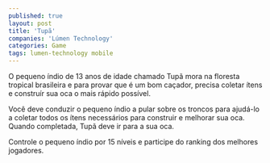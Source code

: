 ```yaml
---
published: true
layout: post
title: 'Tupã'
companies: 'Lúmen Technology'
categories: Game
tags: lumen-technology mobile
---
```

O pequeno índio de 13 anos de idade chamado Tupã mora na floresta tropical brasileira e para provar que é um bom caçador, precisa coletar ítens e construír sua oca o mais rápido possível.

Você deve conduzir o pequeno índio a pular sobre os troncos para ajudá-lo a coletar todos os ítens necessários para construir e melhorar sua oca. Quando completada, Tupã deve ir para a sua oca.

Controle o pequeno índio por 15 níveis e participe do ranking dos melhores jogadores.